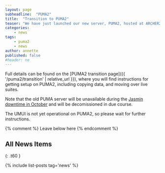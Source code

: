 ```yaml
---
layout: page
subheadline:  "PUMA2"
title:  "Transition to PUMA2"
teaser: "We have just launched our new server, PUMA2, hosted at ARCHER2. Rose/cylc users should move over to the new system as soon as possible."
categories:
    - news
tags:
    - puma2
    - news
author: annette
published: false
#header: no
---
```


Full details can be found on the [PUMA2 transition page]({{ '/puma2/transition' | relative_url }}), 
where you will find instructions for getting setup on PUMA2, 
including copying data, and moving over live suites.

Note that the old PUMA server will be unavailable during the 
[Jasmin downtime in October](https://www.ceda.ac.uk/blog/reminder-advance-notice-of-jasmin-power-maintenance-autumn-2023/) 
and will be decomissioned in due course. 

The UMUI is not yet operational on PUMA2, so please wait for further instructions. 

{% comment %} Leave below here {% endcomment %}
## All News Items
{: .t60 }

{% include list-posts tag='news' %}
